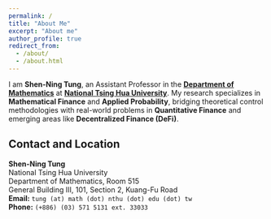 ```yaml
---
permalink: /
title: "About Me"
excerpt: "About me"
author_profile: true
redirect_from: 
  - /about/
  - /about.html
---
```


I am **Shen-Ning Tung**, an Assistant Professor in the [**Department of Mathematics**](https://www.math.nthu.edu.tw/) at [**National Tsing Hua University**](https://nthu-en.site.nthu.edu.tw/). My research specializes in **Mathematical Finance** and **Applied Probability**, bridging theoretical control methodologies with real-world problems in **Quantitative Finance** and emerging areas like **Decentralized Finance (DeFi)**.


## Contact and Location
**Shen-Ning Tung** \
National Tsing Hua University \
Department of Mathematics, Room 515 \
General Building III, 101, Section 2, Kuang-Fu Road \
**Email:** `tung (at) math (dot) nthu (dot) edu (dot) tw` \
**Phone:** `(+886) (03) 571 5131 ext. 33033`